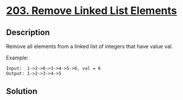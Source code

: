 # [203. Remove Linked List Elements](https://leetcode.com/problems/remove-linked-list-elements)

## Description

Remove all elements from a linked list of integers that have value val.

Example:

```
Input:  1->2->6->3->4->5->6, val = 6
Output: 1->2->3->4->5
```

## Solution

